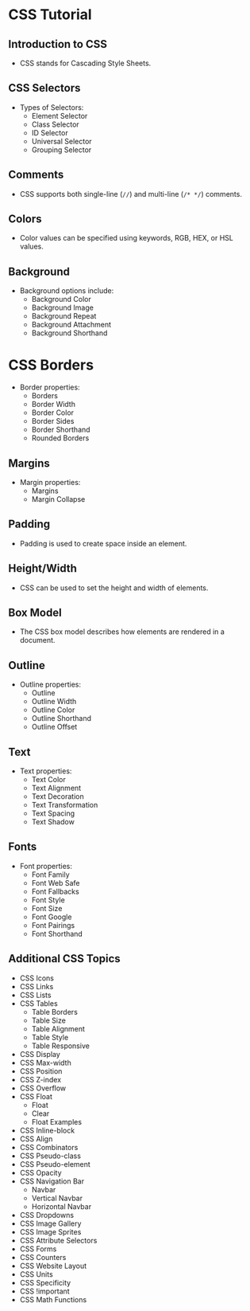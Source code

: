 # CSS Tutorial

## Introduction to CSS
- CSS stands for Cascading Style Sheets.

## CSS Selectors
- Types of Selectors:
  - Element Selector
  - Class Selector
  - ID Selector
  - Universal Selector
  - Grouping Selector

## Comments
- CSS supports both single-line (`//`) and multi-line (`/* */`) comments.

## Colors
- Color values can be specified using keywords, RGB, HEX, or HSL values.

## Background
- Background options include:
  - Background Color
  - Background Image
  - Background Repeat
  - Background Attachment
  - Background Shorthand

# CSS Borders
- Border properties:
  - Borders
  - Border Width
  - Border Color
  - Border Sides
  - Border Shorthand
  - Rounded Borders

## Margins
- Margin properties:
  - Margins
  - Margin Collapse

## Padding
- Padding is used to create space inside an element.

## Height/Width
- CSS can be used to set the height and width of elements.

## Box Model
- The CSS box model describes how elements are rendered in a document.

## Outline
- Outline properties:
  - Outline
  - Outline Width
  - Outline Color
  - Outline Shorthand
  - Outline Offset

## Text
- Text properties:
  - Text Color
  - Text Alignment
  - Text Decoration
  - Text Transformation
  - Text Spacing
  - Text Shadow

## Fonts
- Font properties:
  - Font Family
  - Font Web Safe
  - Font Fallbacks
  - Font Style
  - Font Size
  - Font Google
  - Font Pairings
  - Font Shorthand



## Additional CSS Topics
- CSS Icons
- CSS Links
- CSS Lists
- CSS Tables
  - Table Borders
  - Table Size
  - Table Alignment
  - Table Style
  - Table Responsive
- CSS Display
- CSS Max-width
- CSS Position
- CSS Z-index
- CSS Overflow
- CSS Float
  - Float
  - Clear
  - Float Examples
- CSS Inline-block
- CSS Align
- CSS Combinators
- CSS Pseudo-class
- CSS Pseudo-element
- CSS Opacity
- CSS Navigation Bar
  - Navbar
  - Vertical Navbar
  - Horizontal Navbar
- CSS Dropdowns
- CSS Image Gallery
- CSS Image Sprites
- CSS Attribute Selectors
- CSS Forms
- CSS Counters
- CSS Website Layout
- CSS Units
- CSS Specificity
- CSS !important
- CSS Math Functions